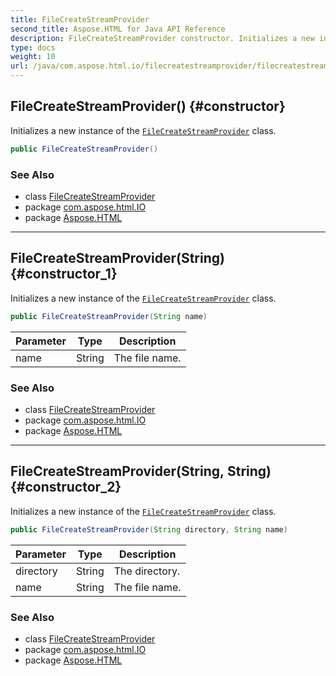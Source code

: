 ```yaml
---
title: FileCreateStreamProvider
second_title: Aspose.HTML for Java API Reference
description: FileCreateStreamProvider constructor. Initializes a new instance of the FileCreateStreamProvider class
type: docs
weight: 10
url: /java/com.aspose.html.io/filecreatestreamprovider/filecreatestreamprovider/
---
```

## FileCreateStreamProvider() {#constructor}

Initializes a new instance of the [`FileCreateStreamProvider`](../) class.

```java
public FileCreateStreamProvider()
```

### See Also

* class [FileCreateStreamProvider](../)
* package [com.aspose.html.IO](../../filecreatestreamprovider/)
* package [Aspose.HTML](../../../)

---

## FileCreateStreamProvider(String) {#constructor_1}

Initializes a new instance of the [`FileCreateStreamProvider`](../) class.

```java
public FileCreateStreamProvider(String name)
```

| Parameter | Type | Description |
| --- | --- | --- |
| name | String | The file name. |

### See Also

* class [FileCreateStreamProvider](../)
* package [com.aspose.html.IO](../../filecreatestreamprovider/)
* package [Aspose.HTML](../../../)

---

## FileCreateStreamProvider(String, String) {#constructor_2}

Initializes a new instance of the [`FileCreateStreamProvider`](../) class.

```java
public FileCreateStreamProvider(String directory, String name)
```

| Parameter | Type | Description |
| --- | --- | --- |
| directory | String | The directory. |
| name | String | The file name. |

### See Also

* class [FileCreateStreamProvider](../)
* package [com.aspose.html.IO](../../filecreatestreamprovider/)
* package [Aspose.HTML](../../../)
